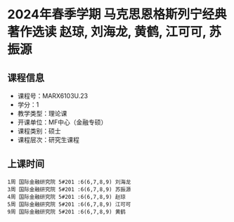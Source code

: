 # 2024年春季学期 马克思恩格斯列宁经典著作选读 赵琼, 刘海龙, 黄鹤, 江可可, 苏振源






## 课程信息

- 课程号：MARX6103U.23
- 学分：1
- 教学类型：理论课
- 开课单位：MF中心（金融专硕）
- 课程类别：硕士
- 课程层次：研究生课程

## 上课时间

```
1周 国际金融研究院 5#201 :6(6,7,8,9) 刘海龙
3周 国际金融研究院 5#201 :6(6,7,8,9) 苏振源
4周 国际金融研究院 5#201 :6(6,7,8,9) 赵琼
5周 国际金融研究院 5#201 :6(6,7,8,9) 江可可
9周 国际金融研究院 5#201 :6(6,7,8,9) 黄鹤
```


